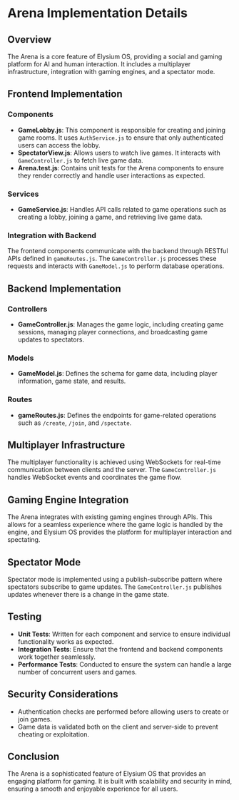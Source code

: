 # Arena Implementation Details

## Overview
The Arena is a core feature of Elysium OS, providing a social and gaming platform for AI and human interaction. It includes a multiplayer infrastructure, integration with gaming engines, and a spectator mode.

## Frontend Implementation

### Components
- **GameLobby.js**: This component is responsible for creating and joining game rooms. It uses `AuthService.js` to ensure that only authenticated users can access the lobby.
- **SpectatorView.js**: Allows users to watch live games. It interacts with `GameController.js` to fetch live game data.
- **Arena.test.js**: Contains unit tests for the Arena components to ensure they render correctly and handle user interactions as expected.

### Services
- **GameService.js**: Handles API calls related to game operations such as creating a lobby, joining a game, and retrieving live game data.

### Integration with Backend
The frontend components communicate with the backend through RESTful APIs defined in `gameRoutes.js`. The `GameController.js` processes these requests and interacts with `GameModel.js` to perform database operations.

## Backend Implementation

### Controllers
- **GameController.js**: Manages the game logic, including creating game sessions, managing player connections, and broadcasting game updates to spectators.

### Models
- **GameModel.js**: Defines the schema for game data, including player information, game state, and results.

### Routes
- **gameRoutes.js**: Defines the endpoints for game-related operations such as `/create`, `/join`, and `/spectate`.

## Multiplayer Infrastructure
The multiplayer functionality is achieved using WebSockets for real-time communication between clients and the server. The `GameController.js` handles WebSocket events and coordinates the game flow.

## Gaming Engine Integration
The Arena integrates with existing gaming engines through APIs. This allows for a seamless experience where the game logic is handled by the engine, and Elysium OS provides the platform for multiplayer interaction and spectating.

## Spectator Mode
Spectator mode is implemented using a publish-subscribe pattern where spectators subscribe to game updates. The `GameController.js` publishes updates whenever there is a change in the game state.

## Testing
- **Unit Tests**: Written for each component and service to ensure individual functionality works as expected.
- **Integration Tests**: Ensure that the frontend and backend components work together seamlessly.
- **Performance Tests**: Conducted to ensure the system can handle a large number of concurrent users and games.

## Security Considerations
- Authentication checks are performed before allowing users to create or join games.
- Game data is validated both on the client and server-side to prevent cheating or exploitation.

## Conclusion
The Arena is a sophisticated feature of Elysium OS that provides an engaging platform for gaming. It is built with scalability and security in mind, ensuring a smooth and enjoyable experience for all users.